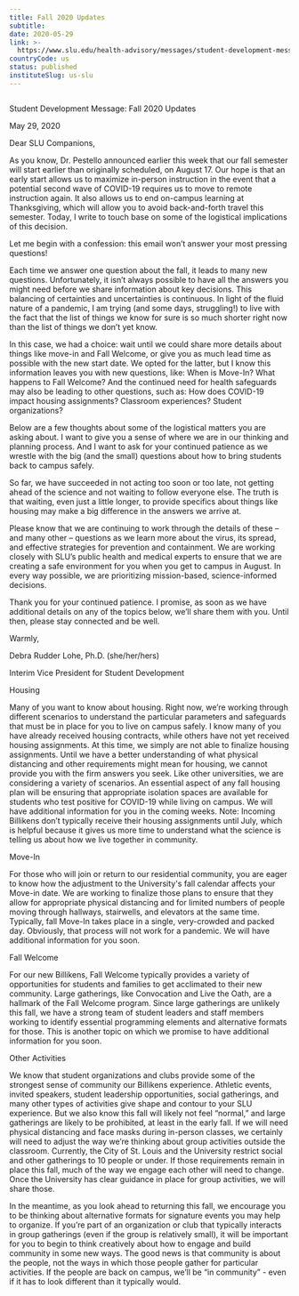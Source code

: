 ```yaml
---
title: Fall 2020 Updates
subtitle: 
date: 2020-05-29
link: >-
  https://www.slu.edu/health-advisory/messages/student-development-message-may-29.php
countryCode: us
status: published
instituteSlug: us-slu
---
```

![]()

Student Development Message: Fall 2020 Updates

May 29, 2020

Dear SLU Companions,

As you know, Dr. Pestello announced earlier this week that our fall semester will start earlier than originally scheduled, on August 17. Our hope is that an early start allows us to maximize in-person instruction in the event that a potential second wave of COVID-19 requires us to move to remote instruction again. It also allows us to end on-campus learning at Thanksgiving, which will allow you to avoid back-and-forth travel this semester. Today, I write to touch base on some of the logistical implications of this decision.

Let me begin with a confession: this email won’t answer your most pressing questions!

Each time we answer one question about the fall, it leads to many new questions. Unfortunately, it isn’t always possible to have all the answers you might need before we share information about key decisions. This balancing of certainties and uncertainties is continuous. In light of the fluid nature of a pandemic, I am trying (and some days, struggling!) to live with the fact that the list of things we know for sure is so much shorter right now than the list of things we don’t yet know.

In this case, we had a choice: wait until we could share more details about things like move-in and Fall Welcome, or give you as much lead time as possible with the new start date. We opted for the latter, but I know this information leaves you with new questions, like: When is Move-In? What happens to Fall Welcome? And the continued need for health safeguards may also be leading to other questions, such as: How does COVID-19 impact housing assignments? Classroom experiences? Student organizations?

Below are a few thoughts about some of the logistical matters you are asking about. I want to give you a sense of where we are in our thinking and planning process. And I want to ask for your continued patience as we wrestle with the big (and the small) questions about how to bring students back to campus safely.

So far, we have succeeded in not acting too soon or too late, not getting ahead of the science and not waiting to follow everyone else. The truth is that waiting, even just a little longer, to provide specifics about things like housing may make a big difference in the answers we arrive at.

Please know that we are continuing to work through the details of these – and many other – questions as we learn more about the virus, its spread, and effective strategies for prevention and containment. We are working closely with SLU’s public health and medical experts to ensure that we are creating a safe environment for you when you get to campus in August. In every way possible, we are prioritizing mission-based, science-informed decisions.

Thank you for your continued patience. I promise, as soon as we have additional details on any of the topics below, we’ll share them with you. Until then, please stay connected and be well.

Warmly,

Debra Rudder Lohe, Ph.D. (she/her/hers)

Interim Vice President for Student Development

Housing

Many of you want to know about housing. Right now, we’re working through different scenarios to understand the particular parameters and safeguards that must be in place for you to live on campus safely. I know many of you have already received housing contracts, while others have not yet received housing assignments. At this time, we simply are not able to finalize housing assignments. Until we have a better understanding of what physical distancing and other requirements might mean for housing, we cannot provide you with the firm answers you seek. Like other universities, we are considering a variety of scenarios. An essential aspect of any fall housing plan will be ensuring that appropriate isolation spaces are available for students who test positive for COVID-19 while living on campus. We will have additional information for you in the coming weeks. Note: Incoming Billikens don’t typically receive their housing assignments until July, which is helpful because it gives us more time to understand what the science is telling us about how we live together in community.

Move-In

For those who will join or return to our residential community, you are eager to know how the adjustment to the University's fall calendar affects your Move-in date. We are working to finalize those plans to ensure that they allow for appropriate physical distancing and for limited numbers of people moving through hallways, stairwells, and elevators at the same time. Typically, fall Move-In takes place in a single, very-crowded and packed day. Obviously, that process will not work for a pandemic. We will have additional information for you soon.

Fall Welcome

For our new Billikens, Fall Welcome typically provides a variety of opportunities for students and families to get acclimated to their new community. Large gatherings, like Convocation and Live the Oath, are a hallmark of the Fall Welcome program. Since large gatherings are unlikely this fall, we have a strong team of student leaders and staff members working to identify essential programming elements and alternative formats for those. This is another topic on which we promise to have additional information for you soon.

Other Activities

We know that student organizations and clubs provide some of the strongest sense of community our Billikens experience. Athletic events, invited speakers, student leadership opportunities, social gatherings, and many other types of activities give shape and contour to your SLU experience. But we also know this fall will likely not feel “normal,” and large gatherings are likely to be prohibited, at least in the early fall. If we will need physical distancing and face masks during in-person classes, we certainly will need to adjust the way we’re thinking about group activities outside the classroom. Currently, the City of St. Louis and the University restrict social and other gatherings to 10 people or under. If those requirements remain in place this fall, much of the way we engage each other will need to change. Once the University has clear guidance in place for group activities, we will share those.

In the meantime, as you look ahead to returning this fall, we encourage you to be thinking about alternative formats for signature events you may help to organize. If you’re part of an organization or club that typically interacts in group gatherings (even if the group is relatively small), it will be important for you to begin to think creatively about how to engage and build community in some new ways. The good news is that community is about the people, not the ways in which those people gather for particular activities. If the people are back on campus, we’ll be “in community” - even if it has to look different than it typically would.